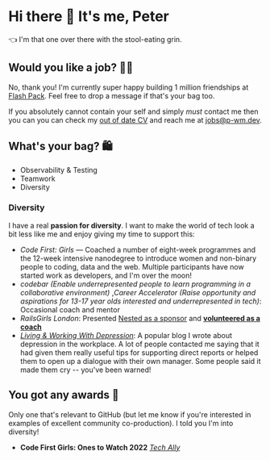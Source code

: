 # Hi there 👋 It's me, Peter

👈 I'm that one over there with the stool-eating grin.

## Would you like a job? 👩‍💻

No, thank you! I'm currently super happy building 1 million friendships at [Flash Pack](https://www.flashpack.com). Feel free to drop a message if that's your bag too.

If you absolutely cannot contain your self and simply _must_ contact me then you can you can check my [out of date CV](CV.md) and reach me at [jobs@p-wm.dev](mailto:jobs@p-wm.dev).

## What's your bag? 🛍️

- Observability & Testing
- Teamwork
- Diversity

### Diversity

I have a real **passion for diversity**. I want to make the world of tech look a bit less like me and enjoy giving my time to support this:

- _Code First: Girls_ — Coached a number of eight-week programmes and the 12-week intensive nanodegree to introduce women and non-binary people to coding, data and the web. Multiple participants have now started work as developers, and I'm over the moon!
- _codebar (Enable underrepresented people to learn programming in a collaborative environment)_ ,_Career Accelerator (Raise opportunity and aspirations for 13-17 year olds interested and underrepresented in tech)_: Occasional coach and mentor
- _RailsGirls London_: Presented [Nested as a sponsor](https://twitter.com/eloisanoble/status/1068821716124737537) and [**volunteered as a coach**](https://twitter.com/AfuaDanquah1/status/1193578469994704897)
- [_Living & Working With Depression_](https://medium.com/what-i-did-on-my-working-holiday/living-and-working-with-depression-eee1f9e18a8d): A popular blog I wrote about depression in the workplace. A lot of people contacted me saying that it had given them really useful tips for supporting direct reports or helped them to open up a dialogue with their own manager. Some people said it made them cry -- you've been warned!

## You got any awards 💅

Only one that's relevant to GitHub (but let me know if you're interested in examples of excellent community co-production). I told you I'm into diversity!

- **Code First Girls: Ones to Watch 2022** [_Tech Ally_](https://www.youtube.com/watch?v=p3y4FXlUqHo&t=26734s)
